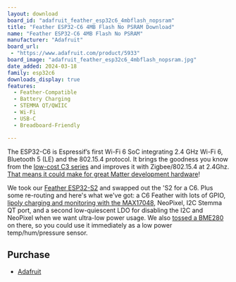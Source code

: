 ```yaml
---
layout: download
board_id: "adafruit_feather_esp32c6_4mbflash_nopsram"
title: "Feather ESP32-C6 4MB Flash No PSRAM Download"
name: "Feather ESP32-C6 4MB Flash No PSRAM"
manufacturer: "Adafruit"
board_url:
 - "https://www.adafruit.com/product/5933"
board_image: "adafruit_feather_esp32c6_4mbflash_nopsram.jpg"
date_added: 2024-03-18
family: esp32c6
downloads_display: true
features:
  - Feather-Compatible
  - Battery Charging
  - STEMMA QT/QWIIC
  - Wi-Fi
  - USB-C
  - Breadboard-Friendly

---
```


The ESP32-C6 is Espressif’s first Wi-Fi 6 SoC integrating 2.4 GHz Wi-Fi 6, Bluetooth 5 (LE) and the 802.15.4 protocol. It brings the goodness you know from the [low-cost C3 series](https://www.adafruit.com/product/5337) and improves it with Zigbee/802.15.4 at 2.4Ghz. [That means it could make for great Matter development hardware](https://csa-iot.org/all-solutions/matter/)!

We took our [Feather ESP32-S2](https://www.adafruit.com/product/5000) and swapped out the 'S2 for a C6. Plus some re-routing and here's what we've got: a C6 Feather with lots of GPIO, [lipoly charging and monitoring with the MAX17048](https://www.adafruit.com/product/5580), NeoPixel, I2C Stemma QT port, and a second low-quiescent LDO for disabling the I2C and NeoPixel when we want ultra-low power usage. We also [tossed a BME280](https://www.adafruit.com/product/2652) on there, so you could use it immediately as a low power temp/hum/pressure sensor.

## Purchase

* [Adafruit](https://www.adafruit.com/product/5933)